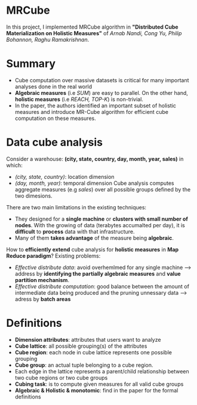 MRCube
======
In this project, I implemented MRCube algorithm in **"Distributed Cube Materialization on Holistic Measures"** of *Arnab Nandi, Cong Yu, Philip Bohannon, Raghu Ramakrishnan*.

Summary
======
 - Cube computation over massive datasets is critical for many important analyses done in the real world
 - **Algebraic measures** (i.e *SUM*) are easy to parallel. On the other hand, **holistic measures** (i.e *REACH, TOP-K*) is non-trivial.
 - In the paper, the authors identified an important subset of holistic measures and introduce MR-Cube algorithm for efficient cube computation on these measures.

Data cube analysis
======
Consider a warehouse: **(city, state, country, day, month, year, sales)** in which:
- *(city, state, country)*: location dimension
- *(day, month, year)*: temporal dimension
Cube analysis computes aggregate measures (e.g *sales*) over all possible groups defined by the two dimesions. 

There are two main limitations in the existing techniques:
- They designed for a **single machine** or **clusters with small number of nodes**. With the growing of data (terabytes accumalted per day), it is **difficult** to **process** data with that infrastructure.
- Many of them **takes advantage** of the measure being **algebraic**.

How to **efficiently extend** cube analysis for **holistic measures** in **Map Reduce paradigm**? Existing problems:
- *Effective distribute data*: avoid overhemlmed for any single machine --> address by **identifying the partially algebraic measures** and **value partition mechanism**.
- *Effective distribute computation*: good balance between the amount of intermediate data being produced and the pruning unnessary data --> adress by **batch areas** 

Definitions
======
- **Dimension attributes**: attributes that users want to analyze
- **Cube lattice**: all possible grouping(s) of the attributes
- **Cube region**: each node in cube lattice represents one possible grouping 
- **Cube group**: an actual tuple belonging to a cube region.
- Each edge in the lattice represents a parent/child relationship between two cube regions or two cube groups
- **Cubing task**: is to compute given measures for all valid cube groups
- **Algebraic & Holistic & monotomic**: find in the paper for the formal definitions
